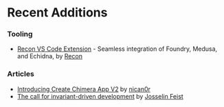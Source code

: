 # Recent Additions

### Tooling
- [Recon VS Code Extension](https://github.com/Recon-Fuzz/recon-extension) - Seamless integration of Foundry, Medusa, and Echidna, by [Recon](https://x.com/getreconxyz)

### Articles
- [Introducing Create Chimera App V2](https://getrecon.substack.com/p/introducing-create-chimera-app-v2?r=34r2zr) by [nican0r](https://x.com/nican0r) 
- [The call for invariant-driven development](https://blog.trailofbits.com/2025/02/12/the-call-for-invariant-driven-development/) by [Josselin Feist](https://x.com/Montyly)
